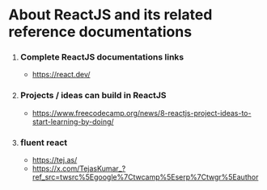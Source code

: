 # About ReactJS and its related reference documentations

1. ### Complete ReactJS documentations links

   - https://react.dev/

2. ### Projects / ideas can build in ReactJS

   - https://www.freecodecamp.org/news/8-reactjs-project-ideas-to-start-learning-by-doing/

3. ### fluent react
   - https://tej.as/
   - https://x.com/TejasKumar_?ref_src=twsrc%5Egoogle%7Ctwcamp%5Eserp%7Ctwgr%5Eauthor
